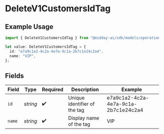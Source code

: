 # DeleteV1CustomersIdTag

## Example Usage

```typescript
import { DeleteV1CustomersIdTag } from "@midday-ai/sdk/models/operations";

let value: DeleteV1CustomersIdTag = {
  id: "e7a9c1a2-4c2a-4e7a-9c1a-2b7c1e24c2a4",
  name: "VIP",
};
```

## Fields

| Field                                | Type                                 | Required                             | Description                          | Example                              |
| ------------------------------------ | ------------------------------------ | ------------------------------------ | ------------------------------------ | ------------------------------------ |
| `id`                                 | *string*                             | :heavy_check_mark:                   | Unique identifier of the tag         | e7a9c1a2-4c2a-4e7a-9c1a-2b7c1e24c2a4 |
| `name`                               | *string*                             | :heavy_check_mark:                   | Display name of the tag              | VIP                                  |